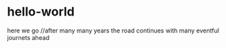 # hello-world
here we go 
//after many many years the road continues with many eventful journets ahead
